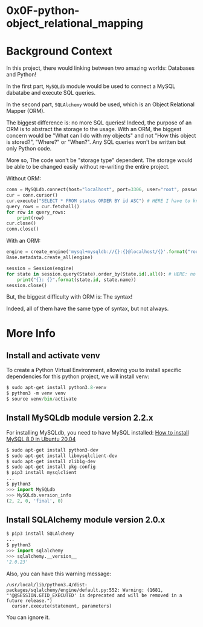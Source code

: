 # 0x0F-python-object_relational_mapping
# Background Context
In this project, there would linking between two amazing worlds: Databases and Python!

In the first part, `MySQLdb` module would be used to connect a MySQL dabatabe
and execute SQL queries.

In the second part, `SQLAlchemy` would be used, which is an Object Relational Mapper (ORM).

The biggest difference is: no more SQL queries! Indeed, the purpose of an ORM is
to abstract the storage to the usage. With an ORM, the biggest concern would be
"What can I do with my objects" and not "How this object is stored?", "Where?" or
"When?". Any SQL queries won't be written but only Python code.

More so, The code won't be "storage type" dependent. The storage would be able to
be changed easily without re-writing the entire project.

Without ORM:

```python
conn = MySQLdb.connect(host="localhost", port=3306, user="root", passwd="root", db="my_db", charset="utf8")
cur = conn.cursor()
cur.execute("SELECT * FROM states ORDER BY id ASC") # HERE I have to know SQL to grab all states in my database
query_rows = cur.fetchall()
for row in query_rows:
    print(row)
cur.close()
conn.close()
```

With an ORM:

```python
engine = create_engine('mysql+mysqldb://{}:{}@localhost/{}'.format("root", "root", "my_db"), pool_pre_ping=True)
Base.metadata.create_all(engine)

session = Session(engine)
for state in session.query(State).order_by(State.id).all(): # HERE: no SQL query, only objects!
    print("{}: {}".format(state.id, state.name))
session.close()
```

But, the biggest difficulty with ORM is: The syntax!

Indeed, all of them have the same type of syntax, but not always.

# More Info
## Install and activate venv
To create a Python Virtual Environment, allowing you to install specific dependencies for this python project, we will install venv:
```python
$ sudo apt-get install python3.8-venv
$ python3 -m venv venv
$ source venv/bin/activate
```
## Install MySQLdb module version 2.2.x
For installing MySQLdb, you need to have MySQL installed: [How to install MySQL 8.0 in Ubuntu 20.04](../0x0D-SQL_introduction/README.md)
```python
$ sudo apt-get install python3-dev
$ sudo apt-get install libmysqlclient-dev
$ sudo apt-get install zlib1g-dev
$ sudo apt-get install pkg-config
$ pip3 install mysqlclient
...
$ python3
>>> import MySQLdb
>>> MySQLdb.version_info
(2, 2, 0, 'final', 0)
```

## Install SQLAlchemy module version 2.0.x
```python
$ pip3 install SQLAlchemy
...
$ python3
>>> import sqlalchemy
>>> sqlalchemy.__version__
'2.0.23'
```
Also, you can have this warning message:
```
/usr/local/lib/python3.4/dist-packages/sqlalchemy/engine/default.py:552: Warning: (1681, "'@@SESSION.GTID_EXECUTED' is deprecated and will be removed in a future release.")
  cursor.execute(statement, parameters)
  ```
  You can ignore it.
